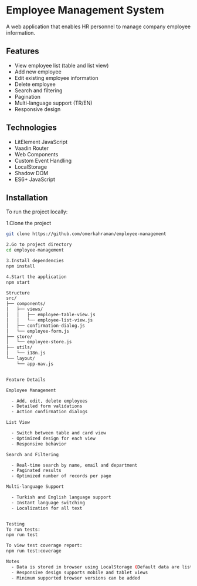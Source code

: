 # Employee Management System

A web application that enables HR personnel to manage company employee information.

## Features

- View employee list (table and list view)
- Add new employee
- Edit existing employee information 
- Delete employee
- Search and filtering
- Pagination
- Multi-language support (TR/EN)
- Responsive design

## Technologies

- LitElement JavaScript
- Vaadin Router
- Web Components
- Custom Event Handling
- LocalStorage
- Shadow DOM
- ES6+ JavaScript

## Installation

To run the project locally:

1.Clone the project
```bash
git clone https://github.com/omerkahraman/employee-management

2.Go to project directory
cd employee-management

3.Install dependencies
npm install

4.Start the application
npm start

Structure
src/
├── components/
│   ├── views/
│   │   ├── employee-table-view.js
│   │   └── employee-list-view.js
│   ├── confirmation-dialog.js
│   └── employee-form.js
├── store/
│   └── employee-store.js
├── utils/
│   └── i18n.js
└── layout/
    └── app-nav.js


Feature Details

Employee Management

  - Add, edit, delete employees
  - Detailed form validations
  - Action confirmation dialogs

List View

  - Switch between table and card view
  - Optimized design for each view
  - Responsive behavior

Search and Filtering

  - Real-time search by name, email and department
  - Paginated results
  - Optimized number of records per page

Multi-language Support

  - Turkish and English language support
  - Instant language switching
  - Localization for all text


Testing
To run tests:
npm run test

To view test coverage report:
npm run test:coverage

Notes
  - Data is stored in browser using LocalStorage (Default data are listed when the project is first opened.)
  - Responsive design supports mobile and tablet views
  - Minimum supported browser versions can be added